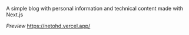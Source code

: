 A simple blog with personal information and technical content made with Next.js

*Preview*
https://netohd.vercel.app/
